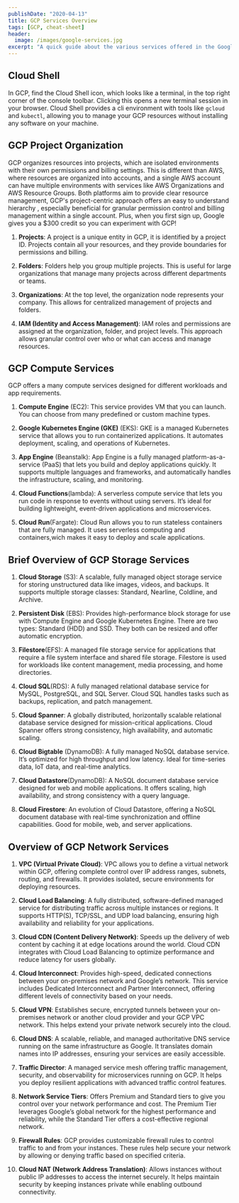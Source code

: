 ```yaml
---
publishDate: "2020-04-13"
title: GCP Services Overview
tags: [GCP, cheat-sheet]
header:
  image: /images/google-services.jpg
excerpt: "A quick guide about the various services offered in the Google cloud."
---
```


## Cloud Shell

In GCP, find the Cloud Shell icon, which looks like a terminal, in the top right corner of the console toolbar. Clicking this opens a new terminal session in your browser. Cloud Shell provides a cli environment with tools like `gcloud` and `kubectl`, allowing you to manage your GCP resources without installing any software on your machine.

## GCP Project Organization

GCP organizes resources into projects, which are isolated environments with their own permissions and billing settings. This is different than AWS, where resources are organized into accounts, and a single AWS account can have multiple environments with services like AWS Organizations and AWS Resource Groups. Both platforms aim to provide clear resource management, GCP's project-centric approach offers an easy to understand hierarchy , especially beneficial for granular permission control and billing management within a single account. Plus, when you first sign up, Google gives you a $300 credit so you can experiment with GCP!

1. **Projects**: A project is a unique entity in GCP, it is identified by a project ID. Projects contain all your resources, and they provide boundaries for permissions and billing.

2. **Folders**: Folders help you group multiple projects. This is useful for large organizations that manage many projects across different departments or teams.

3. **Organizations**: At the top level, the organization node represents your company. This allows for centralized management of projects and folders.

4. **IAM (Identity and Access Management)**: IAM roles and permissions are assigned at the organization, folder, and project levels. This approach allows granular control over who or what can access and manage resources.

## GCP Compute Services

GCP offers a many compute services designed for different workloads and app requirements.

1. **Compute Engine** (EC2): This service provides VM that you can launch. You can choose from many predefined or custom machine types.

2. **Google Kubernetes Engine (GKE)** (EKS): GKE is a managed Kubernetes service that allows you to run containerized applications. It automates deployment, scaling, and operations of Kubernetes.

3. **App Engine** (Beanstalk): App Engine is a fully managed platform-as-a-service (PaaS) that lets you build and deploy applications quickly. It supports multiple languages and frameworks, and automatically handles the infrastructure, scaling, and monitoring.

4. **Cloud Functions**(lambda): A serverless compute service that lets you run code in response to events without using servers. It’s ideal for building lightweight, event-driven applications and microservices.

5. **Cloud Run**(Fargate): Cloud Run allows you to run stateless containers that are fully managed. It uses serverless computing and containers,wich makes it easy to deploy and scale applications.

## Brief Overview of GCP Storage Services

1. **Cloud Storage** (S3): A scalable, fully managed object storage service for storing unstructured data like images, videos, and backups. It supports multiple storage classes: Standard, Nearline, Coldline, and Archive.

2. **Persistent Disk** (EBS): Provides high-performance block storage for use with Compute Engine and Google Kubernetes Engine. There are two types: Standard (HDD) and SSD. They both can be resized and offer automatic encryption.

3. **Filestore**(EFS): A managed file storage service for applications that require a file system interface and shared file storage. Filestore is used for workloads like content management, media processing, and home directories.

4. **Cloud SQL**(RDS): A fully managed relational database service for MySQL, PostgreSQL, and SQL Server. Cloud SQL handles tasks such as backups, replication, and patch management.

5. **Cloud Spanner**: A globally distributed, horizontally scalable relational database service designed for mission-critical applications. Cloud Spanner offers strong consistency, high availability, and automatic scaling.

6. **Cloud Bigtable** (DynamoDB): A fully managed NoSQL database service. It’s optimized for high throughput and low latency. Ideal for time-series data, IoT data, and real-time analytics.

7. **Cloud Datastore**(DynamoDB): A NoSQL document database service designed for web and mobile applications. It offers scaling, high availability, and strong consistency with a query language.

8. **Cloud Firestore**: An evolution of Cloud Datastore, offering a NoSQL document database with real-time synchronization and offline capabilities. Good for mobile, web, and server applications.

## Overview of GCP Network Services

1. **VPC (Virtual Private Cloud)**: VPC allows you to define a virtual network within GCP, offering complete control over IP address ranges, subnets, routing, and firewalls. It provides isolated, secure environments for deploying resources.

2. **Cloud Load Balancing**: A fully distributed, software-defined managed service for distributing traffic across multiple instances or regions. It supports HTTP(S), TCP/SSL, and UDP load balancing, ensuring high availability and reliability for your applications.

3. **Cloud CDN (Content Delivery Network)**: Speeds up the delivery of web content by caching it at edge locations around the world. Cloud CDN integrates with Cloud Load Balancing to optimize performance and reduce latency for users globally.

4. **Cloud Interconnect**: Provides high-speed, dedicated connections between your on-premises network and Google’s network. This service includes Dedicated Interconnect and Partner Interconnect, offering different levels of connectivity based on your needs.

5. **Cloud VPN**: Establishes secure, encrypted tunnels between your on-premises network or another cloud provider and your GCP VPC network. This helps extend your private network securely into the cloud.

6. **Cloud DNS**: A scalable, reliable, and managed authoritative DNS service running on the same infrastructure as Google. It translates domain names into IP addresses, ensuring your services are easily accessible.

7. **Traffic Director**: A managed service mesh offering traffic management, security, and observability for microservices running on GCP. It helps you deploy resilient applications with advanced traffic control features.

8. **Network Service Tiers**: Offers Premium and Standard tiers to give you control over your network performance and cost. The Premium Tier leverages Google’s global network for the highest performance and reliability, while the Standard Tier offers a cost-effective regional network.

9. **Firewall Rules**: GCP provides customizable firewall rules to control traffic to and from your instances. These rules help secure your network by allowing or denying traffic based on specified criteria.

10. **Cloud NAT (Network Address Translation)**: Allows instances without public IP addresses to access the internet securely. It helps maintain security by keeping instances private while enabling outbound connectivity.
